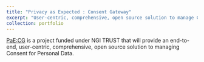 ```yaml
---
title: "Privacy as Expected : Consent Gateway"
excerpt: "User-centric, comprehensive, open source solution to manage Consent for Personal Data"
collection: portfolio
---
```


[PaE:CG](https://privacy-as-expected.org/) is a project funded under NGI TRUST that will provide an end-to-end, user-centric, comprehensive, open source solution to managing Consent for Personal Data.
